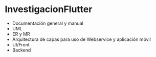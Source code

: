 # InvestigacionFlutter


- Documentación general y manual
- UML
- ER y MR
- Arquitectura de capas para uso de Webservice y aplicación móvil
- UI/Front
- Backend
